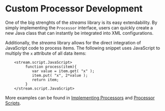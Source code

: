 Custom Processor Development
============================

One of the big strenghts of the *streams* library is its easy extendability. By simply
implementing the `Processor` interface, users can quickly create a new Java class that
can instantly be integrated into XML configurations.

Additionally, the *streams* library allows for the direct integration of JavaScript
code to process items. The following snippet uses JavaScript to multiply the `x`
attribute of all data items:

        <stream.script.JavaScript>
             function process(item){
             	var value = item.get( "x" );
             	item.put( "x", 2*value );
             	return item;
             }
        </stream.script.JavaScript>

More examples can be found in [Implementing Processors](processors.html) and [Processor Scripts](scripting.html).